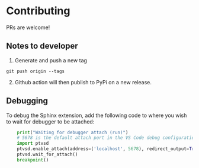 # Contributing

PRs are welcome!


## Notes to developer

1. Generate and push a new tag

`git push origin --tags`

2. Github action will then publish to PyPi on a new release.

## Debugging

To debug the Sphinx extension, add the following code to where you wish to wait for debugger
to be attached:

```python
    print("Waiting for debugger attach (run)")
    # 5678 is the default attach port in the VS Code debug configurations    
    import ptvsd
    ptvsd.enable_attach(address=('localhost', 5678), redirect_output=True)
    ptvsd.wait_for_attach()
    breakpoint()
```